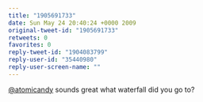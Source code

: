 ```yaml
---
title: "1905691733"
date: Sun May 24 20:40:24 +0000 2009
original-tweet-id: "1905691733"
retweets: 0
favorites: 0
reply-tweet-id: "1904083799"
reply-user-id: "35440980"
reply-user-screen-name: ""
---
```

<a href="https://twitter.com/atomicandy">@atomicandy</a> sounds great what waterfall did you go to?
